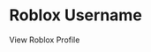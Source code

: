 <!DOCTYPE html>
<html lang="en">
<head>
  <meta charset="UTF-8">
  <meta name="viewport" content="width=device-width, initial-scale=1.0">
  <meta property="og:title" content="LAST_FR0NTIER">
  <meta property="og:description" content="I love plaing roblox">
  <meta property="og:image" content="https://tr.rbxcdn.com/30DAY-Avatar-BC7C843F9158E527E9220D2C118F32D8-Png/352/352/Avatar/Png/noFilter">
  <meta property="og:url" content="https://www.roblox.com/users/6306351/profile?friendshipSourceType=PlayerSearch">
  <meta property="og:type" content="profile">
  <meta name="twitter:card" content="summary_large_image">
  <meta name="twitter:title" content="Roblox Username">
  <meta name="twitter:description" content="View Roblox Profile">
  <meta name="twitter:image" content="https://www.roblox.com/asset-thumbnail/image?assetId=18865900&amp;width=420&amp;height=420&amp;format=png">
  <title>Roblox Profile Preview</title>
</head>
<body>
  <h1>Roblox Username</h1>
  <p>View Roblox Profile</p>
</body>
</html>
